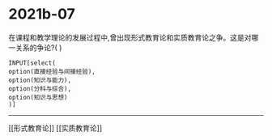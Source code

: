 # 2021b-07
在课程和教学理论的发展过程中,曾出现形式教育论和实质教育论之争。这是对哪一关系的争论?( )
```meta-bind
INPUT[select(
option(直接经验与间接经验),
option(知识与能力),
option(分科与综合),
option(知识与思想)
)]
```

---

[[形式教育论]]
[[实质教育论]]